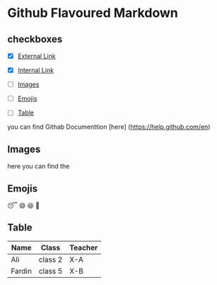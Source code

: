 # Github Flavoured Markdown
## checkboxes
- [x] [External Link](External-Link)
- [x] [Internal Link](Internal-Link)
- [ ] [Images](Images)
- [ ] [Emojis](Emojis)
- [ ] [Table](Table) 



you can find Githab Documenttion [here] (https://help.github.com/en)

## Images
here you can find the 



## Emojis

:sleeping:
:smile:
:laughing:
:sparkling_heart:


## Table

| Name | Class| Teacher |
|----------|----------|----------|
| Ali   | class 2   | X-A   |
| Fardin   | class 5   | X-B   |


